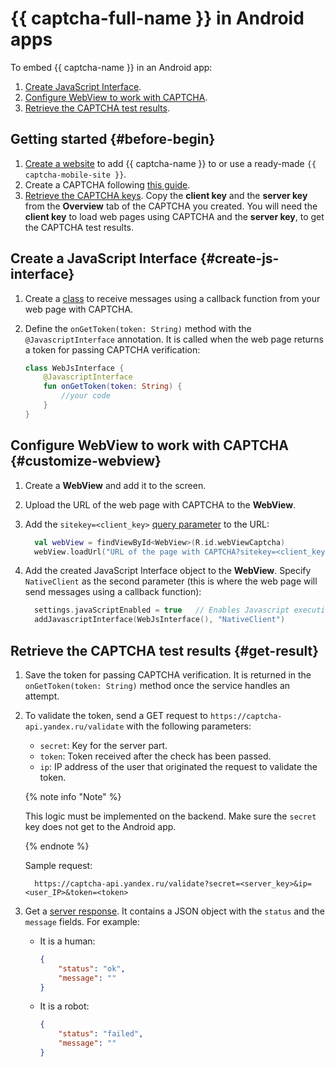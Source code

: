 # {{ captcha-full-name }} in Android apps

To embed {{ captcha-name }} in an Android app:

1. [Create JavaScript Interface](#create-js-interface).
1. [Configure WebView to work with CAPTCHA](#customize-webview).
1. [Retrieve the CAPTCHA test results](#get-result).

## Getting started {#before-begin}

1. [Create a website](../smartcaptcha/tutorials/mobile-app/website.md) to add {{ captcha-name }} to or use a ready-made `{{ captcha-mobile-site }}`.
1. Create a CAPTCHA following [this guide](../smartcaptcha/operations/create-captcha.md).
1. [Retrieve the CAPTCHA keys](../smartcaptcha/operations/get-keys.md). Copy the **client key** and the **server key** from the **Overview** tab of the CAPTCHA you created. You will need the **client key** to load web pages using CAPTCHA and the **server key**, to get the CAPTCHA test results.

## Create a JavaScript Interface {#create-js-interface}

1. Create a [class](../smartcaptcha/concepts/js-interface.md) to receive messages using a callback function from your web page with CAPTCHA.
1. Define the `onGetToken(token: String)` method with the `@JavascriptInterface` annotation. It is called when the web page returns a token for passing CAPTCHA verification:

   ```kotlin
   class WebJsInterface {
       @JavascriptInterface
       fun onGetToken(token: String) {
           //your code
       }
   }
   ```

## Configure WebView to work with CAPTCHA {#customize-webview}

1. Create a **WebView** and add it to the screen.
1. Upload the URL of the web page with CAPTCHA to the **WebView**.
1. Add the `sitekey=<client_key>` [query parameter](../smartcaptcha/concepts/widget-methods.md#methods) to the URL:

   ```kotlin
     val webView = findViewById<WebView>(R.id.webViewCaptcha)
     webView.loadUrl("URL of the page with CAPTCHA?sitekey=<client_key>")
   ```

1. Add the created JavaScript Interface object to the **WebView**. Specify `NativeClient` as the second parameter (this is where the web page will send messages using a callback function):

   ```kotlin
     settings.javaScriptEnabled = true   // Enables Javascript execution
     addJavascriptInterface(WebJsInterface(), "NativeClient")
   ```

## Retrieve the CAPTCHA test results {#get-result}

1. Save the token for passing CAPTCHA verification. It is returned in the `onGetToken(token: String)` method once the service handles an attempt.
1. To validate the token, send a GET request to `https://captcha-api.yandex.ru/validate` with the following parameters:

   * `secret`: Key for the server part.
   * `token`: Token received after the check has been passed.
   * `ip`: IP address of the user that originated the request to validate the token.

   {% note info "Note" %}

   This logic must be implemented on the backend. Make sure the `secret` key does not get to the Android app.

   {% endnote %}

   Sample request:

   ```text
     https://captcha-api.yandex.ru/validate?secret=<server_key>&ip=<user_IP>&token=<token>
   ```

1. Get a [server response](../smartcaptcha/concepts/validation.md). It contains a JSON object with the `status` and the `message` fields. For example:

   * It is a human:

      ```json
      {
          "status": "ok",
          "message": ""
      }
      ```

   * It is a robot:

      ```json
      {
          "status": "failed",
          "message": ""
      }
      ```